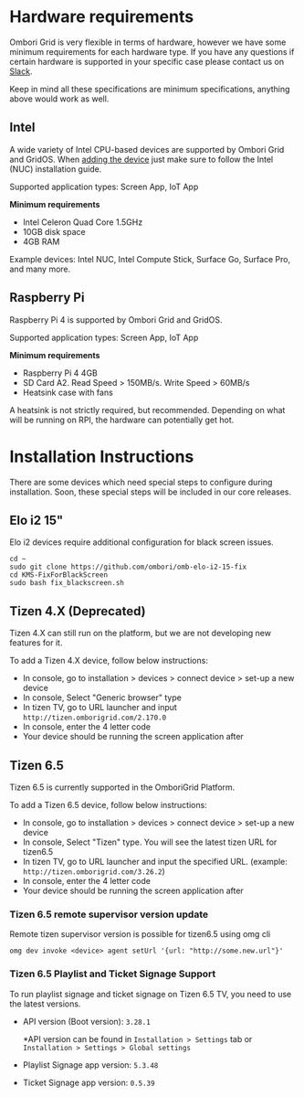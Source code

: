 # Hardware requirements
Ombori Grid is very flexible in terms of hardware, however we have some minimum requirements for each hardware type. If you have any questions if certain hardware is supported in your specific case please contact us on [Slack](https://join.slack.com/t/slack-pgo5586/shared_invite/zt-s1ajca83-k8i1f2mqgCMD0vDfpCk4Bg).

Keep in mind all these specifications are minimum specifications, anything above would work as well.

## Intel
A wide variety of Intel CPU-based devices are supported by Ombori Grid and GridOS. When [adding the device](/general/adding-device/) just make sure to follow the Intel (NUC) installation guide.

Supported application types: Screen App, IoT App

**Minimum requirements**

- Intel Celeron Quad Core 1.5GHz
- 10GB disk space
- 4GB RAM

Example devices: Intel NUC, Intel Compute Stick, Surface Go, Surface Pro, and many more.

## Raspberry Pi
Raspberry Pi 4 is supported by Ombori Grid and GridOS.

Supported application types: Screen App, IoT App

**Minimum requirements**
- Raspberry Pi 4 4GB
- SD Card A2. Read Speed > 150MB/s. Write Speed > 60MB/s
- Heatsink case with fans

A heatsink is not strictly required, but recommended. Depending on what will be running on RPI, the hardware can potentially get hot.

# Installation Instructions
There are some devices which need special steps to configure during installation. Soon, these special steps will be included in our core releases.

## Elo i2 15"
Elo i2 devices require additional configuration for black screen issues.

```
cd ~
sudo git clone https://github.com/ombori/omb-elo-i2-15-fix
cd KMS-FixForBlackScreen
sudo bash fix_blackscreen.sh
```

## Tizen 4.X (Deprecated)
Tizen 4.X can still run on the platform, but we are not developing new features for it.

To add a Tizen 4.X device, follow below instructions:
- In console, go to installation > devices > connect device > set-up a new device
- In console, Select "Generic browser" type
- In tizen TV, go to URL launcher and input `http://tizen.omborigrid.com/2.170.0`
- In console, enter the 4 letter code
- Your device should be running the screen application after

## Tizen 6.5
Tizen 6.5 is currently supported in the OmboriGrid Platform.

To add a Tizen 6.5 device, follow below instructions:
- In console, go to installation > devices > connect device > set-up a new device
- In console, Select "Tizen" type. You will see the latest tizen URL for tizen6.5
- In tizen TV, go to URL launcher and input the specified URL. (example: `http://tizen.omborigrid.com/3.26.2`)
- In console, enter the 4 letter code
- Your device should be running the screen application after

### Tizen 6.5 remote supervisor version update
Remote tizen supervisor version is possible for tizen6.5 using omg cli

```
omg dev invoke <device> agent setUrl '{url: "http://some.new.url"}'
```

### Tizen 6.5 Playlist and Ticket Signage Support
To run playlist signage and ticket signage on Tizen 6.5 TV, you need to use the latest versions.

- API version (Boot version): `3.28.1`

  *API version can be found in `Installation > Settings` tab or `Installation > Settings > Global settings`

- Playlist Signage app version: `5.3.48`
- Ticket Signage app version: `0.5.39`



